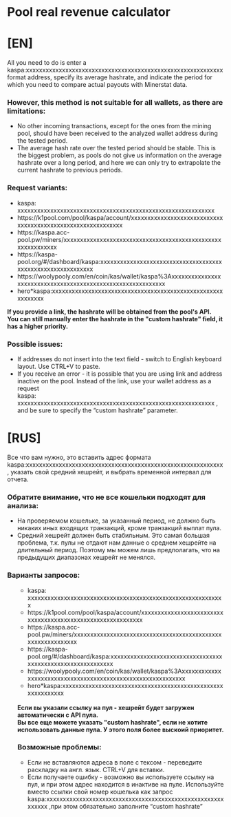 <h1 class="code-line" data-line-start=0 data-line-end=1 ><a id="Pool_real_revenue_calculator_0"></a>Pool real revenue calculator</h1>
<h1>[EN]</h1>
All you need to do is enter a kaspa:xxxxxxxxxxxxxxxxxxxxxxxxxxxxxxxxxxxxxxxxxxxxxxxxxxxxxxxxxxxx format address, specify its average hashrate, and indicate the period for which you need to compare actual payouts with Minerstat data. 
<br>
<h3>However, this method is not suitable for all wallets, as there are limitations:</h3>
<ul>
<li>No other incoming transactions, except for the ones from the mining pool, should have been received to the analyzed wallet address during the tested period.</li>
<li>The average hash rate over the tested period should be stable.</b> This is the biggest problem, as pools do not give us information on the average hashrate over a long period, and here we can only try to extrapolate the current hashrate to previous periods. </li>
</ul>
<h3>Request variants:</h3>
<ul>
<li>kaspa: xxxxxxxxxxxxxxxxxxxxxxxxxxxxxxxxxxxxxxxxxxxxxxxxxxxxxxxxxxxx</li>
<li>https://k1pool.com/pool/kaspa/account/xxxxxxxxxxxxxxxxxxxxxxxxxxxxxxxxxxxxxxxxxxxxxxxxxxxxxxxxxxxx</li>
<li>https://kaspa.acc-pool.pw/miners/xxxxxxxxxxxxxxxxxxxxxxxxxxxxxxxxxxxxxxxxxxxxxxxxxxxxxxxxxxxx</li>
<li>https://kaspa-pool.org/#/dashboard/kaspa:xxxxxxxxxxxxxxxxxxxxxxxxxxxxxxxxxxxxxxxxxxxxxxxxxxxxxxxxxxxx</li>
<li>https://woolypooly.com/en/coin/kas/wallet/kaspa%3Axxxxxxxxxxxxxxxxxxxxxxxxxxxxxxxxxxxxxxxxxxxxxxxxxxxxxxxxxxxx</li>
<li>hero*kaspa:xxxxxxxxxxxxxxxxxxxxxxxxxxxxxxxxxxxxxxxxxxxxxxxxxxxxxxxxxxxx</li>
</ul>
<b>If you provide a link, the hashrate will be obtained from the pool's API.<br> You can still manually enter the hashrate in the "custom hashrate" field, it has a higher priority.</b>

<h3>Possible issues:</h3>
<ul>
<li>If addresses do not insert into the text field - switch to English keyboard layout. Use CTRL+V to paste.<br>
<li>If you receive an error - it is possible that you are using link and address inactive on the pool. Instead of the link, use your wallet address as a request<br>
kaspa: xxxxxxxxxxxxxxxxxxxxxxxxxxxxxxxxxxxxxxxxxxxxxxxxxxxxxxxxxxxx , and be sure to specify the “custom hashrate” parameter.</li></ul>


<h1>[RUS]</h1>
Все что вам нужно, это вставить адрес формата kaspa:xxxxxxxxxxxxxxxxxxxxxxxxxxxxxxxxxxxxxxxxxxxxxxxxxxxxxxxxxxxx , указать свой средний хешрейт, и выбрать временной интервал для отчета.
<br>
<h3>Обратите внимание, что не все кошельки подходят для анализа:</h3>
<ul>
<li>На проверяемом кошельке, за указанный период, не должно быть никаких иных входящих транзакций, кроме транзакций выплат пула.</li>
<li>Средний хешрейт должен быть стабильным.</b> Это самая большая проблема, т.к. пулы не отдают нам данные о среднем хешрейте на длительный период. Поэтому мы можем лишь предполагать, что на предыдущих диапазонах хешрейт не менялся. </li>
</ul>
<h3>Варианты запросов:</h3>
<ul>
<ul>
<li>kaspa: xxxxxxxxxxxxxxxxxxxxxxxxxxxxxxxxxxxxxxxxxxxxxxxxxxxxxxxxxxxx</li>
<li>https://k1pool.com/pool/kaspa/account/xxxxxxxxxxxxxxxxxxxxxxxxxxxxxxxxxxxxxxxxxxxxxxxxxxxxxxxxxxxx</li>
<li>https://kaspa.acc-pool.pw/miners/xxxxxxxxxxxxxxxxxxxxxxxxxxxxxxxxxxxxxxxxxxxxxxxxxxxxxxxxxxxx</li>
<li>https://kaspa-pool.org/#/dashboard/kaspa:xxxxxxxxxxxxxxxxxxxxxxxxxxxxxxxxxxxxxxxxxxxxxxxxxxxxxxxxxxxx</li>
<li>https://woolypooly.com/en/coin/kas/wallet/kaspa%3Axxxxxxxxxxxxxxxxxxxxxxxxxxxxxxxxxxxxxxxxxxxxxxxxxxxxxxxxxxxx</li>
<li>hero*kaspa:xxxxxxxxxxxxxxxxxxxxxxxxxxxxxxxxxxxxxxxxxxxxxxxxxxxxxxxxxxxx</li>
</ul>
<br>
<b>Если вы указали ссылку на пул - хешрейт будет загружен автоматически с API пула.<br> Вы все еще можете указать "custom hashrate", если не хотите использовать данные пула. У этого поля более выскоий приоритет.</b>

<h3>Возможные проблемы:</h3>
<ul>
<li>Если не вставляются адреса в поле с тексом - переведите раскладку на англ. язык. CTRL+V для вставки.</li>
<li>Если получаете ошибку - возможно вы используете ссылку на пул, и при этом адрес находится в  инактиве на пуле. Используйте вместо ссылки свой номер кошелька как запрос
kaspa:xxxxxxxxxxxxxxxxxxxxxxxxxxxxxxxxxxxxxxxxxxxxxxxxxxxxxxxxxxxx
,при этом обязательно заполните “custom hashrate”</li>
</ul>